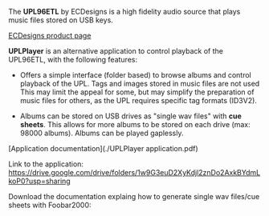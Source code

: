 The **UPL96ETL** by ECDesigns is a high fidelity audio source that plays music files stored on USB keys.

[ECDesigns product page](https://www.ecdesigns.nl/en/blog/upl96etl)

**UPLPlayer** is an alternative application to control playback of the UPL96ETL, with the following features:

- Offers a simple interface (folder based) to browse albums and control playback of the UPL. Tags and images stored in music files are not used
This may limit the appeal for some, but may simplify the preparation of music files for others, as the UPL requires specific tag formats (ID3V2). 

- Albums can be stored on USB drives as "single wav files" with **cue sheets**. This allows for more albums to be stored on each drive (max: 98000 albums). Albums can be played gaplessly.

[Application documentation](./UPLPlayer application.pdf)

Link to the application: https://drive.google.com/drive/folders/1w9G3euD2XyKdjl2znDo2AxkBYdmLkoP0?usp=sharing


Download the documentation explaing how to generate single wav files/cue sheets with Foobar2000:

